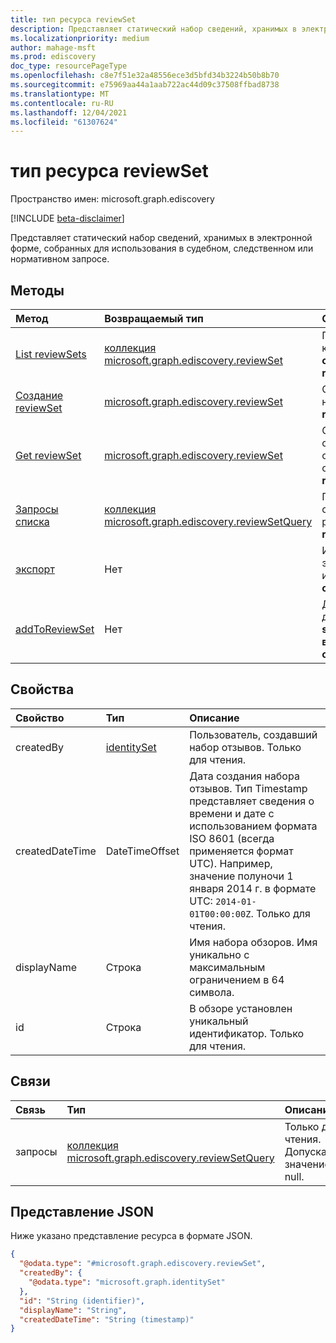 ```yaml
---
title: тип ресурса reviewSet
description: Представляет статический набор сведений, хранимых в электронной форме, собранных для использования в судебном, следственном или нормативном запросе.
ms.localizationpriority: medium
author: mahage-msft
ms.prod: ediscovery
doc_type: resourcePageType
ms.openlocfilehash: c8e7f51e32a48556ece3d5bfd34b3224b50b8b70
ms.sourcegitcommit: e75969aa44a1aab722ac44d09c37508ffbad8738
ms.translationtype: MT
ms.contentlocale: ru-RU
ms.lasthandoff: 12/04/2021
ms.locfileid: "61307624"
---
```

# <a name="reviewset-resource-type"></a>тип ресурса reviewSet

Пространство имен: microsoft.graph.ediscovery

[!INCLUDE [beta-disclaimer](../../includes/beta-disclaimer.md)]

Представляет статический набор сведений, хранимых в электронной форме, собранных для использования в судебном, следственном или нормативном запросе.

## <a name="methods"></a>Методы

| Метод       | Возвращаемый тип | Описание |
|:-------------|:------------|:------------|
| [List reviewSets](../api/ediscovery-case-list-reviewsets.md) | [коллекция microsoft.graph.ediscovery.reviewSet](../resources/ediscovery-reviewset.md) | Получите коллекцию **объектов reviewSet.** |
| [Создание reviewSet](../api/ediscovery-case-post-reviewsets.md) | [microsoft.graph.ediscovery.reviewSet](../resources/ediscovery-reviewset.md) | Создание нового **reviewSet**. |
| [Get reviewSet](../api/ediscovery-reviewset-get.md) | [microsoft.graph.ediscovery.reviewSet](../resources/ediscovery-reviewset.md) | Ознакомьтесь с свойствами и отношениями объекта **reviewSet.** |
| [Запросы списка](../api/ediscovery-reviewsetquery-list.md)|[коллекция microsoft.graph.ediscovery.reviewSetQuery](../resources/ediscovery-reviewsetquery.md)|Получите список ресурсов **reviewSetQuery.**|
| [экспорт](../api/ediscovery-reviewset-export.md) | Нет | Инициировать экспорт данных из **наборов отзывов.** |
| [addToReviewSet](../api/ediscovery-reviewset-addtoreviewset.md)|Нет|Добавление данных из **sourceCollection в** **набор отзывов.**|

## <a name="properties"></a>Свойства

| Свойство     | Тип        | Описание |
|:-------------|:------------|:------------|
|createdBy        | [identitySet](/graph/api/resources/identityset) | Пользователь, создавший набор отзывов. Только для чтения. |
|createdDateTime  |DateTimeOffset| Дата создания набора отзывов. Тип Timestamp представляет сведения о времени и дате с использованием формата ISO 8601 (всегда применяется формат UTC). Например, значение полуночи 1 января 2014 г. в формате UTC: `2014-01-01T00:00:00Z`. Только для чтения. |
|displayName      |Строка| Имя набора обзоров. Имя уникально с максимальным ограничением в 64 символа. |
|id               |Строка| В обзоре установлен уникальный идентификатор. Только для чтения. |

## <a name="relationships"></a>Связи

| Связь | Тип        | Описание |
|:-------------|:------------|:------------|
| запросы |[коллекция microsoft.graph.ediscovery.reviewSetQuery](ediscovery-reviewsetquery.md)| Только для чтения. Допускается значение null.|

## <a name="json-representation"></a>Представление JSON

Ниже указано представление ресурса в формате JSON.

<!-- {
  "blockType": "resource",
  "optionalProperties": [

  ],
  "@odata.type": "microsoft.graph.ediscovery.reviewSet",
  "keyProperty": "id"
}-->

```json
{
  "@odata.type": "#microsoft.graph.ediscovery.reviewSet",
  "createdBy": {
    "@odata.type": "microsoft.graph.identitySet"
  },
  "id": "String (identifier)",
  "displayName": "String",
  "createdDateTime": "String (timestamp)"
}
```

<!-- uuid: 16cd6b66-4b1a-43a1-adaf-3a886856ed98
2019-02-04 14:57:30 UTC -->
<!-- {
  "type": "#page.annotation",
  "description": "reviewSet resource",
  "keywords": "",
  "section": "documentation",
  "tocPath": ""
}-->
